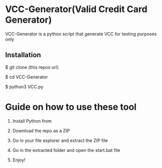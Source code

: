 # VCC-Generator(Valid Credit Card Generator)  
VCC-Generator is a python script that generate VCC for testing purposes only<br>        
   
   
<h2>Installation</h2> 
    
<p>$ git clone (this repos url)</p>   
<p>$ cd VCC-Generator</p>    
<p>$ python3 VCC.py</p>      
    
# Guide on how to use these tool     
  
1. Install Python from 
    
2. Download the repo as a ZIP      
  
3. Go in your file explorer and extract the ZIP file      
      
4. Go in the extracted folder and open the start.bat file   
   
5. Enjoy!